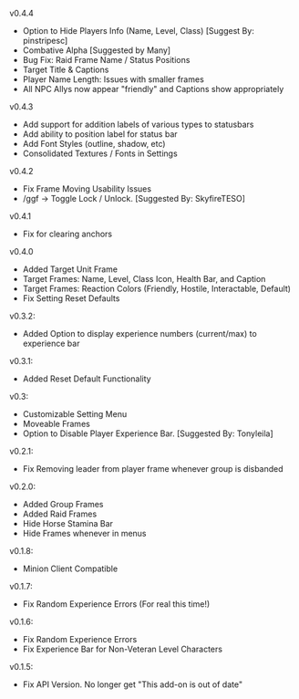 v0.4.4
- Option to Hide Players Info (Name, Level, Class) [Suggest By: pinstripesc]
- Combative Alpha [Suggested by Many]
- Bug Fix: Raid Frame Name / Status Positions
- Target Title & Captions
- Player Name Length: Issues with smaller frames
- All NPC Allys now appear "friendly" and Captions show appropriately

v0.4.3
- Add support for addition labels of various types to statusbars
- Add ability to position label for status bar
- Add Font Styles (outline, shadow, etc)
- Consolidated Textures / Fonts in Settings

v0.4.2
- Fix Frame Moving Usability Issues
- /ggf -> Toggle Lock / Unlock. [Suggested By: SkyfireTESO]

v0.4.1
- Fix for clearing anchors

v0.4.0
- Added Target Unit Frame
- Target Frames: Name, Level, Class Icon, Health Bar, and Caption
- Target Frames: Reaction Colors (Friendly, Hostile, Interactable, Default)
- Fix Setting Reset Defaults

v0.3.2:
- Added Option to display experience numbers (current/max) to experience bar

v0.3.1:
- Added Reset Default Functionality

v0.3:
- Customizable Setting Menu
- Moveable Frames
- Option to Disable Player Experience Bar. [Suggested By: Tonyleila]

v0.2.1:
- Fix Removing leader from player frame whenever group is disbanded

v0.2.0:
- Added Group Frames
- Added Raid Frames
- Hide Horse Stamina Bar
- Hide Frames whenever in menus

v0.1.8:
- Minion Client Compatible

v0.1.7:
- Fix Random Experience Errors (For real this time!)

v0.1.6:
- Fix Random Experience Errors
- Fix Experience Bar for Non-Veteran Level Characters

v0.1.5:
- Fix API Version. No longer get "This add-on is out of date"